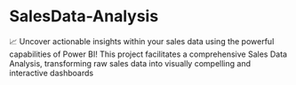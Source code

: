 # SalesData-Analysis
 📈 Uncover actionable insights within your sales data using the powerful capabilities of Power BI! This project facilitates a comprehensive Sales Data Analysis, transforming raw sales data into visually compelling and interactive dashboards
